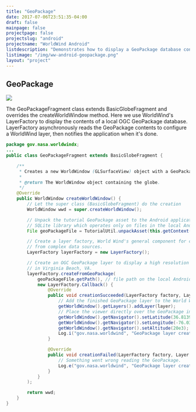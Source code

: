 ```yaml
---
title: "GeoPackage"
date: 2017-07-06T23:51:35-04:00
draft: false
mainpage: false
projectpage: false
projectslug: "android"
projectname: "WorldWind Android"
listdescription: "Demonstrates how to display a GeoPackage database containing high resolution monochromatic imagery of Naval Air Station Oceana in Virginia Beach, VA."
listimage: "/img/ww-android-geopackage.png"
layout: "project"
---
```


## GeoPackage

<img src="/img/ww-android-geopackage.png" class="img-responsive center-block">

The GeoPackageFragment class extends BasicGlobeFragment and overrides the createWorldWindow method. Here we use WorldWind's LayerFactory to display the contents of a local OGC GeoPackage database. LayerFactory asynchronously reads the GeoPackage contents to configure a WorldWind layer, then notifies the application when it's done.

```java
package gov.nasa.worldwindx;
...
public class GeoPackageFragment extends BasicGlobeFragment {

    /**
     * Creates a new WorldWindow (GLSurfaceView) object with a GeoPackage Layer
     *
     * @return The WorldWindow object containing the globe.
     */
    @Override
    public WorldWindow createWorldWindow() {
        // Let the super class (BasicGlobeFragment) do the creation
        WorldWindow wwd = super.createWorldWindow();

        // Unpack the tutorial GeoPackage asset to the Android application cache. GeoPackage relies on the Android
        // SQLite library which operates only on files in the local Android filesystem.
        File geoPackageFile = TutorialUtil.unpackAsset(this.getContext(), "geopackage_tutorial.gpkg");

        // Create a layer factory, World Wind's general component for creating layers
        // from complex data sources.
        LayerFactory layerFactory = new LayerFactory();

        // Create an OGC GeoPackage layer to display a high resolution monochromatic image of Naval Air Station Oceana
        // in Virginia Beach, VA.
        layerFactory.createFromGeoPackage(
            geoPackageFile.getPath(), // file path on the local Android filesystem
            new LayerFactory.Callback() {
                @Override
                public void creationSucceeded(LayerFactory factory, Layer layer) {
                    // Add the finished GeoPackage layer to the World Window.
                    getWorldWindow().getLayers().addLayer(layer);
                    // Place the viewer directly over the GeoPackage image.
                    getWorldWindow().getNavigator().setLatitude(36.8139677556754);
                    getWorldWindow().getNavigator().setLongitude(-76.03260320181615);
                    getWorldWindow().getNavigator().setAltitude(20e3);
                    Log.i("gov.nasa.worldwind", "GeoPackage layer creation succeeded");
                }

                @Override
                public void creationFailed(LayerFactory factory, Layer layer, Throwable ex) {
                    // Something went wrong reading the GeoPackage.
                    Log.e("gov.nasa.worldwind", "GeoPackage layer creation failed", ex);
                }
            }
        );

        return wwd;
    }
}
```